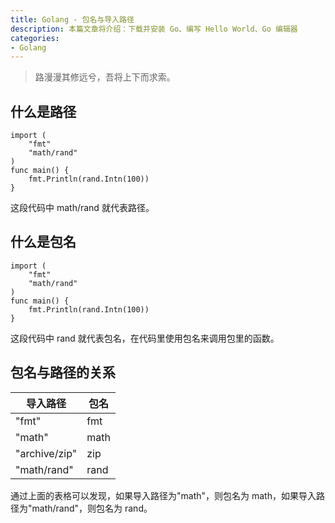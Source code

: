 ```yaml
---
title: Golang - 包名与导入路径
description: 本篇文章将介绍：下载并安装 Go、编写 Hello World、Go 编辑器
categories:
- Golang
---
```


> 路漫漫其修远兮，吾将上下而求索。

## 什么是路径

```
import (
	"fmt"
    "math/rand"
)
func main() {
    fmt.Println(rand.Intn(100))
}
```
这段代码中 math/rand 就代表路径。

## 什么是包名

```
import (
	"fmt"
    "math/rand"
)
func main() {
    fmt.Println(rand.Intn(100))
}
```
这段代码中 rand 就代表包名，在代码里使用包名来调用包里的函数。

## 包名与路径的关系

|导入路径|包名|
|---|---|
|"fmt"|fmt|
|"math"|math|
|"archive/zip"|zip|
|"math/rand"|rand|

通过上面的表格可以发现，如果导入路径为"math"，则包名为 math，如果导入路径为"math/rand"，则包名为 rand。














